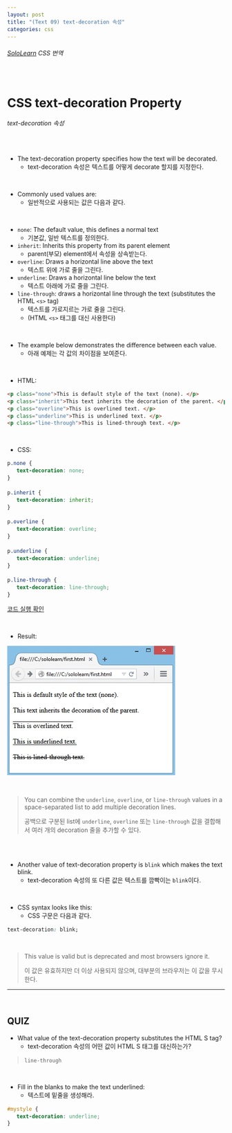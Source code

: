 ```yaml
---
layout: post
title: "(Text 09) text-decoration 속성"
categories: css
---
```


###### [SoloLearn](https://www.sololearn.com/) CSS 번역

<br>

# CSS text-decoration Property

###### text-decoration 속성

<br>

- The text-decoration property specifies how the text will be decorated.
  - text-decoration 속성은 텍스트를 어떻게 decorate 할지를 지정한다.

<br>

- Commonly used values are:
  - 일반적으로 사용되는 값은 다음과 같다.

<br>

- `none`: The default value, this defines a normal text
  - 기본값, 일반 텍스트를 정의한다.
- `inherit`: Inherits this property from its parent element
  - parent(부모) element에서 속성을 상속받는다.
- `overline`: Draws a horizontal line above the text
  - 텍스트 위에 가로 줄을 그린다.
- `underline`: Draws a horizontal line below the text
  - 텍스트 아래에 가로 줄을 그린다.
- `line-through`: draws a horizontal line through the text (substitutes the HTML `<s>` tag)
  - 텍스트를 가로지르는 가로 줄을 그린다.
  - (HTML `<s>` 태그를 대신 사용한다)

<br>

- The example below demonstrates the difference between each value.
  - 아래 예제는 각 값의 차이점을 보여준다.

<br>

- HTML:

```html
<p class="none">This is default style of the text (none). </p>
<p class="inherit">This text inherits the decoration of the parent. </p>
<p class="overline">This is overlined text. </p>
<p class="underline">This is underlined text. </p>
<p class="line-through">This is lined-through text. </p>
```

<br>

- CSS:

```css
p.none {
   text-decoration: none;
}

p.inherit {
   text-decoration: inherit;
}

p.overline {
   text-decoration: overline;
}

p.underline {
   text-decoration: underline;
}

p.line-through {
   text-decoration: line-through;
}
```

[코드 실행 확인](https://code.sololearn.com/525/#css)

<br>

- Result:

![img](/assets/img/css-sololearn-text-09-01.png)

<br>

> You can combine the `underline`, `overline`, or `line-through` values in a space-separated list to add multiple decoration lines.
>
> 공백으로 구분된 list에 `underline`, `overline` 또는 `line-through` 값을 결합해서 여러 개의 decoration 줄을 추가할 수 있다.

<br>

<br>

- Another value of text-decoration property is `blink` which makes the text blink.
  - text-decoration 속성의 또 다른 값은 텍스트를 깜빡이는 `blink`이다.

<br>

- CSS syntax looks like this:
  - CSS 구문은 다음과 같다.

```css
text-decoration: blink;
```

<br>

> This value is valid but is deprecated and most browsers ignore it.
>
> 이 값은 유효하지만 더 이상 사용되지 않으며, 대부분의 브라우저는 이 값을 무시한다.

------

<br>

## QUIZ

- What value of the text-decoration property substitutes the HTML S tag?
  - text-decoration 속성의 어떤 값이 HTML S 태그를 대신하는가?

> `line-through`

<br>

- Fill in the blanks to make the text underlined:
  - 텍스트에 밑줄을 생성해라.

```css
#mystyle {
   text-decoration: underline;
}
```

<br>